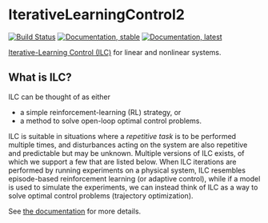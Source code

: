 # IterativeLearningControl2

[![Build Status](https://github.com/baggepinnen/IterativeLearningControl2.jl/actions/workflows/CI.yml/badge.svg?branch=main)](https://github.com/baggepinnen/IterativeLearningControl2.jl/actions/workflows/CI.yml?query=branch%3Amain)
[![Documentation, stable](https://img.shields.io/badge/docs-stable-blue.svg)](https://baggepinnen.github.io/IterativeLearningControl2.jl/stable)
[![Documentation, latest](https://img.shields.io/badge/docs-latest-blue.svg)](https://baggepinnen.github.io/IterativeLearningControl2.jl/dev)

[Iterative-Learning Control (ILC)](https://slunik.slu.se/kursfiler/TE0010/10095.1213/REG2_ILCReview.pdf) for linear and nonlinear systems.

## What is ILC?

ILC can be thought of as either
- a simple reinforcement-learning (RL) strategy, or
- a method to solve open-loop optimal control problems.

ILC is suitable in situations where a *repetitive task* is to be performed multiple times, and disturbances acting on the system are also repetitive and predictable but  may be unknown. Multiple versions of ILC exists, of which we support a few that are listed below. When ILC iterations are performed by running experiments on a physical system, ILC resembles episode-based reinforcement learning (or adaptive control), while if a model is used to simulate the experiments, we can instead think of ILC as a way to solve optimal control problems (trajectory optimization).

See [the documentation](https://baggepinnen.github.io/IterativeLearningControl2.jl/dev) for more details.